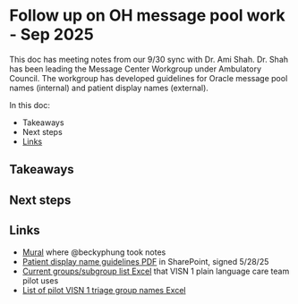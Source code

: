 # Follow up on OH message pool work - Sep 2025
This doc has meeting notes from our 9/30 sync with Dr. Ami Shah. Dr. Shah has been leading the Message Center Workgroup under Ambulatory Council. The workgroup has developed guidelines for Oracle message pool names (internal) and patient display names (external). 

In this doc: 
- Takeaways
- Next steps
- [Links](#links)

## Takeaways


## Next steps


## Links
- [Mural](https://app.mural.co/t/departmentofveteransaffairs9999/m/departmentofveteransaffairs9999/1759243091359/4209c93bdf3732baaa9a1136628251e4ceccbd04) where @beckyphung took notes
- [Patient display name guidelines PDF](https://dvagov.sharepoint.com/sites/HealthApartment/Shared%20Documents/Secure%20Messaging/Triage%20Group%20Naming/Oracle%20Health%20context/OH%20guidelines/Message%20Pool%20Standardization%20Style%20Guide%205.28.%20as2%20dck.pdf?CT=1760025479243&OR=ItemsView) in SharePoint, signed 5/28/25
- [Current groups/subgroup list Excel](https://dvagov.sharepoint.com/:x:/r/sites/HealthApartment/Shared%20Documents/Secure%20Messaging/Improving%20care%20team%20names/2024.07.29%20-%20MVP%20triage%20group%20types%20and%20subgroups.xlsx?d=w9b8985d58e0b482cb370bb8240060d65&csf=1&web=1&e=i6nTaI) that VISN 1 plain language care team pilot uses
- [List of pilot VISN 1 triage group names Excel](https://dvagov.sharepoint.com/:x:/s/PlainLanguageCareTeamNamespilot/ERX8WNFMo7ZElcIBITnIa0IBFC6J5fG9vtP4052ETFG26w?e=JykWZB)
